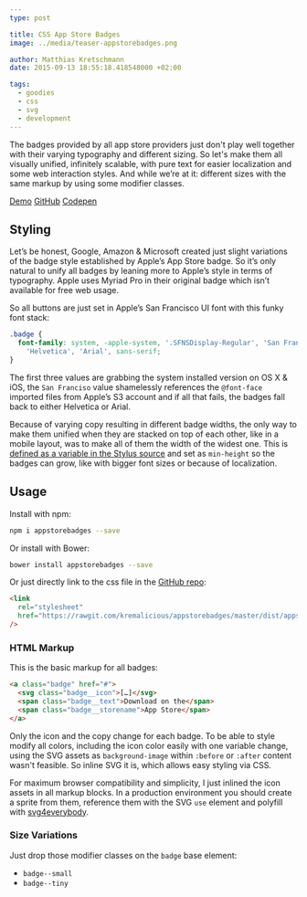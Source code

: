 ```yaml
---
type: post

title: CSS App Store Badges
image: ../media/teaser-appstorebadges.png

author: Matthias Kretschmann
date: 2015-09-13 18:55:18.418548000 +02:00

tags:
  - goodies
  - css
  - svg
  - development
---
```


The badges provided by all app store providers just don't play well together with their varying typography and different sizing. So let's make them all visually unified, infinitely scalable, with pure text for easier localization and some web interaction styles. And while we’re at it: different sizes with the same markup by using some modifier classes.

<p class="content-download">
    <a class="btn-primary icon-compass" href="https://lab.kremalicious.com/appstorebadges/">Demo</a>
    <a class="icon-github" href="https://github.com/kremalicious/appstorebadges/">GitHub</a>
    <a class="icon-code" href="http://codepen.io/kremalicious/details/EVVraP/">Codepen</a>
</p>

## Styling

Let’s be honest, Google, Amazon & Microsoft created just slight variations of the badge style established by Apple’s App Store badge. So it’s only natural to unify all badges by leaning more to Apple’s style in terms of typography. Apple uses Myriad Pro in their original badge which isn’t available for free web usage.

So all buttons are just set in Apple’s San Francisco UI font with this funky font stack:

```css
.badge {
  font-family: system, -apple-system, '.SFNSDisplay-Regular', 'San Francisco', 'Helvetica Neue',
    'Helvetica', 'Arial', sans-serif;
}
```

The first three values are grabbing the system installed version on OS X & iOS, the `San Franciso` value shamelessly references the `@font-face` imported files from Apple’s S3 account and if all that fails, the badges fall back to either Helvetica or Arial.

Because of varying copy resulting in different badge widths, the only way to make them unified when they are stacked on top of each other, like in a mobile layout, was to make all of them the width of the widest one. This is [defined as a variable in the Stylus source](https://github.com/kremalicious/appstorebadges/blob/master/src/styl/_variables.styl#L12) and set as `min-height` so the badges can grow, like with bigger font sizes or because of localization.

## Usage

Install with npm:

```bash
npm i appstorebadges --save
```

Or install with Bower:

```bash
bower install appstorebadges --save
```

Or just directly link to the css file in the [GitHub repo](https://github.com/kremalicious/appstorebadges):

```html
<link
  rel="stylesheet"
  href="https://rawgit.com/kremalicious/appstorebadges/master/dist/appstorebadges.min.css"
/>
```

### HTML Markup

This is the basic markup for all badges:

```html
<a class="badge" href="#">
  <svg class="badge__icon">[…]</svg>
  <span class="badge__text">Download on the</span>
  <span class="badge__storename">App Store</span>
</a>
```

Only the icon and the copy change for each badge. To be able to style modify all colors, including the icon color easily with one variable change, using the SVG assets as `background-image` within `:before` or `:after` content wasn't feasible. So inline SVG it is, which allows easy styling via CSS.

For maximum browser compatibility and simplicity, I just inlined the icon assets in all markup blocks. In a production environment you should create a sprite from them, reference them with the SVG `use` element and polyfill with [svg4everybody](https://github.com/jonathantneal/svg4everybody).

### Size Variations

Just drop those modifier classes on the `badge` base element:

- `badge--small`
- `badge--tiny`
